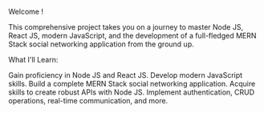 Welcome !

This comprehensive project takes you on a journey to master Node JS, React JS, modern JavaScript, and the development of a full-fledged MERN Stack social networking application from the ground up.

What I'll Learn:

Gain proficiency in Node JS and React JS. Develop modern JavaScript skills. Build a complete MERN Stack social networking application. Acquire skills to create robust APIs with Node JS. Implement authentication, CRUD operations, real-time communication, and more.